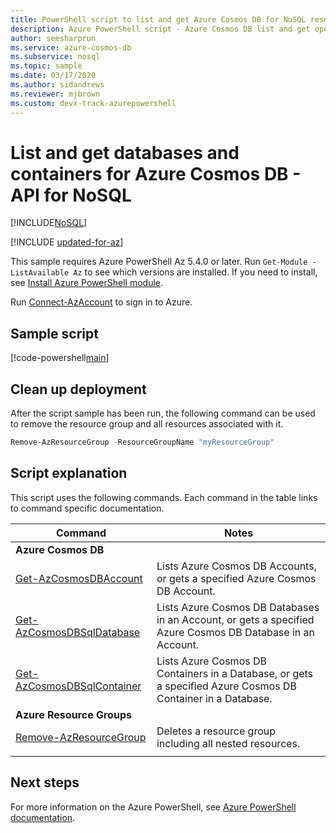 ```yaml
---
title: PowerShell script to list and get Azure Cosmos DB for NoSQL resources
description: Azure PowerShell script - Azure Cosmos DB list and get operations for API for NoSQL
author: seesharprun
ms.service: azure-cosmos-db
ms.subservice: nosql
ms.topic: sample
ms.date: 03/17/2020
ms.author: sidandrews
ms.reviewer: mjbrown
ms.custom: devx-track-azurepowershell
---
```


# List and get databases and containers for Azure Cosmos DB - API for NoSQL
[!INCLUDE[NoSQL](../../../includes/appliesto-nosql.md)]

[!INCLUDE [updated-for-az](~/reusable-content/ce-skilling/azure/includes/updated-for-az.md)]

This sample requires Azure PowerShell Az 5.4.0 or later. Run `Get-Module -ListAvailable Az` to see which versions are installed.
If you need to install, see [Install Azure PowerShell module](/powershell/azure/install-azure-powershell).

Run [Connect-AzAccount](/powershell/module/az.accounts/connect-azaccount) to sign in to Azure.

## Sample script

[!code-powershell[main](../../../../../powershell_scripts/cosmosdb/sql/ps-sql-list-get.ps1 "List and get databases and containers for API for NoSQL")]

## Clean up deployment

After the script sample has been run, the following command can be used to remove the resource group and all resources associated with it.

```powershell
Remove-AzResourceGroup -ResourceGroupName "myResourceGroup"
```

## Script explanation

This script uses the following commands. Each command in the table links to command specific documentation.

| Command | Notes |
|---|---|
|**Azure Cosmos DB**| |
| [Get-AzCosmosDBAccount](/powershell/module/az.cosmosdb/get-azcosmosdbaccount) | Lists Azure Cosmos DB Accounts, or gets a specified Azure Cosmos DB Account. |
| [Get-AzCosmosDBSqlDatabase](/powershell/module/az.cosmosdb/get-azcosmosdbsqldatabase) | Lists Azure Cosmos DB Databases in an Account, or gets a specified Azure Cosmos DB Database in an Account. |
| [Get-AzCosmosDBSqlContainer](/powershell/module/az.cosmosdb/get-azcosmosdbsqlcontainer) | Lists Azure Cosmos DB Containers in a Database, or gets a specified Azure Cosmos DB Container in a Database. |
|**Azure Resource Groups**| |
| [Remove-AzResourceGroup](/powershell/module/az.resources/remove-azresourcegroup) | Deletes a resource group including all nested resources. |
|||

## Next steps

For more information on the Azure PowerShell, see [Azure PowerShell documentation](/powershell/).

